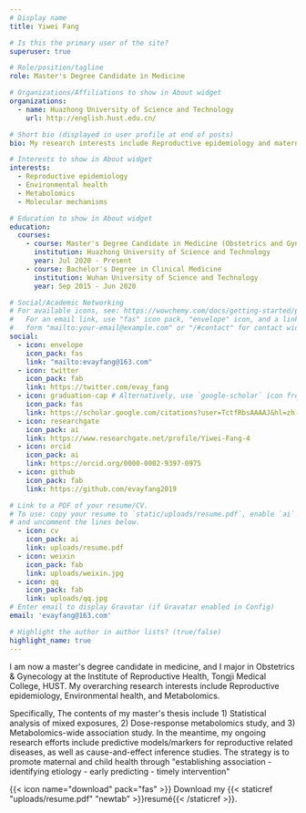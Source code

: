```yaml
---
# Display name
title: Yiwei Fang

# Is this the primary user of the site?
superuser: true

# Role/position/tagline
role: Master's Degree Candidate in Medicine

# Organizations/Affiliations to show in About widget
organizations:
  - name: Huazhong University of Science and Technology
    url: http://english.hust.edu.cn/

# Short bio (displayed in user profile at end of posts)
bio: My research interests include Reproductive epidemiology and maternal nutrition, Environmental exposure and pregnancy outcomes, Metabolomics for exploring biomarkers of pregnancy outcomes,Paternal factors for pregnancy outcomes.

# Interests to show in About widget
interests:
  - Reproductive epidemiology
  - Environmental health
  - Metabolomics
  - Molecular mechanisms

# Education to show in About widget
education:
  courses:
    - course: Master's Degree Candidate in Medicine (Obstetrics and Gynecology)
      institution: Huazhong University of Science and Technology
      year: Jul 2020 - Present
    - course: Bachelor's Degree in Clinical Medicine
      institution: Wuhan University of Science and Technology
      year: Sep 2015 - Jun 2020

# Social/Academic Networking
# For available icons, see: https://wowchemy.com/docs/getting-started/page-builder/#icons
#   For an email link, use "fas" icon pack, "envelope" icon, and a link in the
#   form "mailto:your-email@example.com" or "/#contact" for contact widget.
social:
  - icon: envelope
    icon_pack: fas
    link: "mailto:evayfang@163.com"
  - icon: twitter
    icon_pack: fab
    link: https://twitter.com/evay_fang
  - icon: graduation-cap # Alternatively, use `google-scholar` icon from `ai` icon pack
    icon_pack: fas
    link: https://scholar.google.com/citations?user=TctfRbsAAAAJ&hl=zh-CN
  - icon: researchgate
    icon_pack: ai
    link: https://www.researchgate.net/profile/Yiwei-Fang-4 
  - icon: orcid
    icon_pack: ai
    link: https://orcid.org/0000-0002-9397-0975
  - icon: github
    icon_pack: fab
    link: https://github.com/evayfang2019

# Link to a PDF of your resume/CV.
# To use: copy your resume to `static/uploads/resume.pdf`, enable `ai` icons in `params.toml`,
# and uncomment the lines below.
  - icon: cv
    icon_pack: ai
    link: uploads/resume.pdf
  - icon: weixin
    icon_pack: fab
    link: uploads/weixin.jpg
  - icon: qq
    icon_pack: fab
    link: uploads/qq.jpg
# Enter email to display Gravatar (if Gravatar enabled in Config)
email: 'evayfang@163.com'

# Highlight the author in author lists? (true/false)
highlight_name: true
---
```


I am now a master's degree candidate in medicine, and I major in Obstetrics & Gynecology at the Institute of Reproductive Health, Tongji Medical College, HUST. My overarching research interests include Reproductive epidemiology, Environmental health, and Metabolomics.

Specifically, The contents of my master's thesis include 1) Statistical analysis of mixed exposures, 2) Dose-response metabolomics study, and 3) Metabolomics-wide association study. In the meantime, my ongoing research efforts include predictive models/markers for reproductive related diseases, as well as cause-and-effect inference studies. The strategy is to promote maternal and child health through "establishing association - identifying etiology - early predicting - timely intervention"

{{< icon name="download" pack="fas" >}} Download my {{< staticref "uploads/resume.pdf" "newtab" >}}resumé{{< /staticref >}}.
